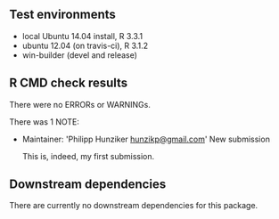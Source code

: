 ## Test environments
* local Ubuntu 14.04 install, R 3.3.1
* ubuntu 12.04 (on travis-ci), R 3.1.2
* win-builder (devel and release)

## R CMD check results
There were no ERRORs or WARNINGs. 

There was 1 NOTE:

* Maintainer: 'Philipp Hunziker <hunzikp@gmail.com>'
  New submission

  This is, indeed, my first submission.

## Downstream dependencies
There are currently no downstream dependencies for this package.
